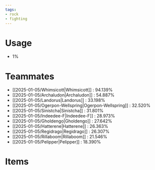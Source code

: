 ```yaml
---
tags:
- rock
- fighting
---
```

# Usage
- 1%
# Teammates
- [[2025-01-05/Whimsicott|Whimsicott]] : 94.139%
- [[2025-01-05/Archaludon|Archaludon]] : 54.887%
- [[2025-01-05/Landorus|Landorus]] : 33.198%
- [[2025-01-05/Ogerpon-Wellspring|Ogerpon-Wellspring]] : 32.520%
- [[2025-01-05/Sinistcha|Sinistcha]] : 31.801%
- [[2025-01-05/Indeedee-F|Indeedee-F]] : 28.973%
- [[2025-01-05/Gholdengo|Gholdengo]] : 27.642%
- [[2025-01-05/Hatterene|Hatterene]] : 26.363%
- [[2025-01-05/Regidrago|Regidrago]] : 26.307%
- [[2025-01-05/Rillaboom|Rillaboom]] : 21.546%
- [[2025-01-05/Pelipper|Pelipper]] : 18.390%
# Items